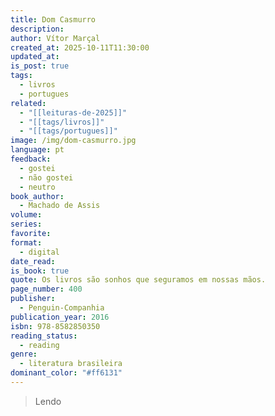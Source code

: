 ```yaml
---
title: Dom Casmurro
description:
author: Vítor Marçal
created_at: 2025-10-11T11:30:00
updated_at:
is_post: true
tags:
  - livros
  - portugues
related:
  - "[[leituras-de-2025]]"
  - "[[tags/livros]]"
  - "[[tags/portugues]]"
image: /img/dom-casmurro.jpg
language: pt
feedback:
  - gostei
  - não gostei
  - neutro
book_author:
  - Machado de Assis
volume:
series:
favorite:
format:
  - digital
date_read:
is_book: true
quote: Os livros são sonhos que seguramos em nossas mãos.
page_number: 400
publisher:
  - Penguin-Companhia
publication_year: 2016
isbn: 978-8582850350
reading_status:
  - reading
genre:
  - literatura brasileira
dominant_color: "#ff6131"
---
```

> Lendo
